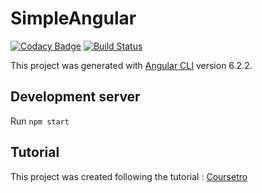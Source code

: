 # SimpleAngular
[![Codacy Badge](https://api.codacy.com/project/badge/Grade/9ab8af944cb24069874ad1ea8c98ff66)](https://app.codacy.com/app/kevinmmartins/basic-angular?utm_source=github.com&utm_medium=referral&utm_content=kevinmmartins/basic-angular&utm_campaign=Badge_Grade_Dashboard)
[![Build Status](https://travis-ci.org/kevinmmartins/basic-angular.svg?branch=master)](https://travis-ci.org/kevinmmartins/basic-angular)

This project was generated with [Angular CLI](https://github.com/angular/angular-cli) version 6.2.2.

## Development server

Run `npm start`

## Tutorial

This project was created following the tutorial : 
[Coursetro](https://coursetro.com/posts/code/154/Angular-6-Tutorial---Learn-Angular-6-in-this-Crash-Course)

